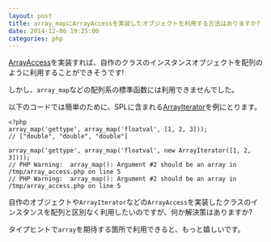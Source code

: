 ```yaml
---
layout: post
title: array_mapにArrayAccessを実装したオブジェクトを利用する方法はありますか?
date: 2014-12-06 19:25:00
categories: php
---
```

<!-- {% raw %} -->
<p><a href="http://php.net/manual/class.arrayaccess.php" rel="nofollow">ArrayAccess</a>を実装すれば、自作のクラスのインスタンスオブジェクトを配列のように利用することができそうです!</p>

<p>しかし、<code>array_map</code>などの配列系の標準函数には利用できませんでした。</p>

<p>以下のコードでは簡単のために、SPLに含まれる<a href="http://php.net/manual/class.arrayiterator.php" rel="nofollow">ArrayIterator</a>を例にとります。</p>

<pre><code>&lt;?php
array_map('gettype', array_map('floatval', [1, 2, 3]));
// ["double", "double", "double"]

array_map('gettype', array_map('floatval', new ArrayIterator([1, 2, 3])));
// PHP Warning:  array_map(): Argument #2 should be an array in /tmp/array_access.php on line 5
// PHP Warning:  array_map(): Argument #2 should be an array in /tmp/array_access.php on line 5
</code></pre>

<p>自作のオブジェクトや<code>ArrayIterator</code>などの<code>ArrayAccess</code>を実装したクラスのインスタンスを配列と区別なく利用したいのですが、何か解決策はありますか?</p>

<p>タイプヒントで<code>array</code>を期待する箇所で利用できると、もっと嬉しいです。</p>
<!-- {% endraw %} -->
